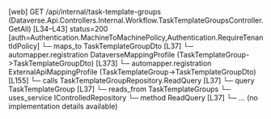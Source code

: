 [web] GET /api/internal/task-template-groups  (Dataverse.Api.Controllers.Internal.Workflow.TaskTemplateGroupsController.GetAll)  [L34–L43] status=200 [auth=Authentication.MachineToMachinePolicy,Authentication.RequireTenantIdPolicy]
  └─ maps_to TaskTemplateGroupDto [L37]
    └─ automapper.registration DataverseMappingProfile (TaskTemplateGroup->TaskTemplateGroupDto) [L373]
    └─ automapper.registration ExternalApiMappingProfile (TaskTemplateGroup->TaskTemplateGroupDto) [L155]
  └─ calls TaskTemplateGroupRepository.ReadQuery [L37]
  └─ query TaskTemplateGroup [L37]
    └─ reads_from TaskTemplateGroups
  └─ uses_service IControlledRepository<TaskTemplateGroup>
    └─ method ReadQuery [L37]
      └─ ... (no implementation details available)

